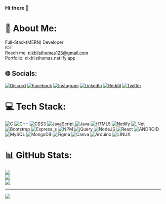 ### Hi there 👋

# 💫 About Me:
Full-Stack(MERN) Developer<br>IOT<br>Reach me: nikhilsthomas123@gmail.com<br>Portfolio: nikhilsthomas.netlify.app


## 🌐 Socials:
[![Discord](https://img.shields.io/badge/Discord-%237289DA.svg?logo=discord&logoColor=white)](https://discord.gg/nickx69) [![Facebook](https://img.shields.io/badge/Facebook-%231877F2.svg?logo=Facebook&logoColor=white)](https://facebook.com/nikhil.sthomas.7) [![Instagram](https://img.shields.io/badge/Instagram-%23E4405F.svg?logo=Instagram&logoColor=white)](https://instagram.com/nikhilsthomas) [![LinkedIn](https://img.shields.io/badge/LinkedIn-%230077B5.svg?logo=linkedin&logoColor=white)](https://linkedin.com/in/in/nikhil-s-thomas-5a1a49187/) [![Reddit](https://img.shields.io/badge/Reddit-%23FF4500.svg?logo=Reddit&logoColor=white)](https://reddit.com/user/Nick12xD) [![Twitter](https://img.shields.io/badge/Twitter-%231DA1F2.svg?logo=Twitter&logoColor=white)](https://twitter.com/nikhil12thomas) 

# 💻 Tech Stack:
![C](https://img.shields.io/badge/c-%2300599C.svg?style=for-the-badge&logo=c&logoColor=white) ![C++](https://img.shields.io/badge/c++-%2300599C.svg?style=for-the-badge&logo=c%2B%2B&logoColor=white) ![CSS3](https://img.shields.io/badge/css3-%231572B6.svg?style=for-the-badge&logo=css3&logoColor=white) ![JavaScript](https://img.shields.io/badge/javascript-%23323330.svg?style=for-the-badge&logo=javascript&logoColor=%23F7DF1E) ![Java](https://img.shields.io/badge/java-%23ED8B00.svg?style=for-the-badge&logo=java&logoColor=white) ![HTML5](https://img.shields.io/badge/html5-%23E34F26.svg?style=for-the-badge&logo=html5&logoColor=white) ![Netlify](https://img.shields.io/badge/netlify-%23000000.svg?style=for-the-badge&logo=netlify&logoColor=#00C7B7) ![.Net](https://img.shields.io/badge/.NET-5C2D91?style=for-the-badge&logo=.net&logoColor=white) ![Bootstrap](https://img.shields.io/badge/bootstrap-%23563D7C.svg?style=for-the-badge&logo=bootstrap&logoColor=white) ![Express.js](https://img.shields.io/badge/express.js-%23404d59.svg?style=for-the-badge&logo=express&logoColor=%2361DAFB) ![NPM](https://img.shields.io/badge/NPM-%23000000.svg?style=for-the-badge&logo=npm&logoColor=white) ![jQuery](https://img.shields.io/badge/jquery-%230769AD.svg?style=for-the-badge&logo=jquery&logoColor=white) ![NodeJS](https://img.shields.io/badge/node.js-6DA55F?style=for-the-badge&logo=node.js&logoColor=white) ![React](https://img.shields.io/badge/react-%2320232a.svg?style=for-the-badge&logo=react&logoColor=%2361DAFB) ![ANDROID](https://img.shields.io/badge/android-%2320232a.svg?style=for-the-badge&logo=android&logoColor=%a4c639) ![MySQL](https://img.shields.io/badge/mysql-%2300f.svg?style=for-the-badge&logo=mysql&logoColor=white) ![MongoDB](https://img.shields.io/badge/MongoDB-%234ea94b.svg?style=for-the-badge&logo=mongodb&logoColor=white) 	![Figma](https://img.shields.io/badge/figma-%23F24E1E.svg?style=for-the-badge&logo=figma&logoColor=white) ![Canva](https://img.shields.io/badge/Canva-%2300C4CC.svg?style=for-the-badge&logo=Canva&logoColor=white) ![Arduino](https://img.shields.io/badge/-Arduino-00979D?style=for-the-badge&logo=Arduino&logoColor=white) ![LINUX](https://img.shields.io/badge/Linux-FCC624?style=for-the-badge&logo=linux&logoColor=black)
# 📊 GitHub Stats:
![](https://github-readme-stats.vercel.app/api?username=Nick12Thomas&theme=dark&hide_border=false&include_all_commits=false&count_private=false)<br/>
![](https://github-readme-streak-stats.herokuapp.com/?user=Nick12Thomas&theme=dark&hide_border=false)<br/>
![](https://github-readme-stats.vercel.app/api/top-langs/?username=Nick12Thomas&theme=dark&hide_border=false&include_all_commits=false&count_private=false&layout=compact)

---
[![](https://visitcount.itsvg.in/api?id=Nick12Thomas&icon=0&color=0)](https://visitcount.itsvg.in)

<!-- Proudly created with GPRM ( https://gprm.itsvg.in ) -->
